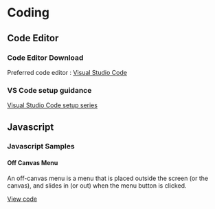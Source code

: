 # Coding

## Code Editor

### Code Editor Download

Preferred code editor : <a href="https://code.visualstudio.com/" target="_blank">Visual Studio Code</a>

### VS Code setup guidance

<a href="https://www.youtube.com/watch?v=xzAOWzG7A7c&list=PLht38HefjmzGWN0CUHGqjliTSuhXFTDG5" target="_blank">Visual Studio Code setup series</a>

## Javascript

### Javascript Samples 

#### Off Canvas Menu

An off-canvas menu is a menu that is placed outside the screen (or the canvas), and slides in (or out) when the menu button is clicked.

[View code](off-canvas-menu/)
